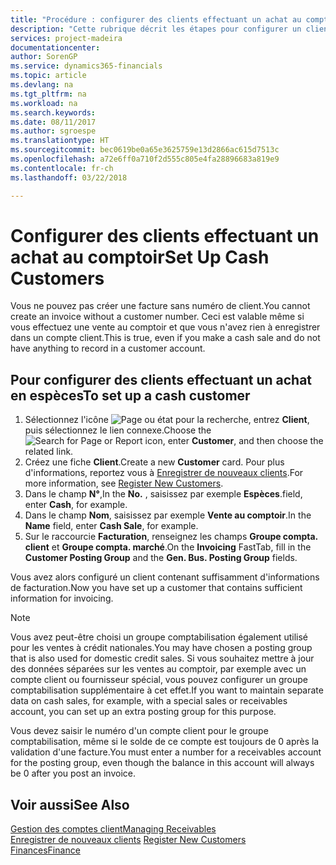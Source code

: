 ```yaml
---
title: "Procédure : configurer des clients effectuant un achat au comptoir | Microsoft Docs"
description: "Cette rubrique décrit les étapes pour configurer un client qui paie en espèces."
services: project-madeira
documentationcenter: 
author: SorenGP
ms.service: dynamics365-financials
ms.topic: article
ms.devlang: na
ms.tgt_pltfrm: na
ms.workload: na
ms.search.keywords: 
ms.date: 08/11/2017
ms.author: sgroespe
ms.translationtype: HT
ms.sourcegitcommit: bec0619be0a65e3625759e13d2866ac615d7513c
ms.openlocfilehash: a72e6ff0a710f2d555c805e4fa28896683a819e9
ms.contentlocale: fr-ch
ms.lasthandoff: 03/22/2018

---
```

# <a name="set-up-cash-customers"></a><span data-ttu-id="d8c52-103">Configurer des clients effectuant un achat au comptoir</span><span class="sxs-lookup"><span data-stu-id="d8c52-103">Set Up Cash Customers</span></span>
<span data-ttu-id="d8c52-104">Vous ne pouvez pas créer une facture sans numéro de client.</span><span class="sxs-lookup"><span data-stu-id="d8c52-104">You cannot create an invoice without a customer number.</span></span> <span data-ttu-id="d8c52-105">Ceci est valable même si vous effectuez une vente au comptoir et que vous n'avez rien à enregistrer dans un compte client.</span><span class="sxs-lookup"><span data-stu-id="d8c52-105">This is true, even if you make a cash sale and do not have anything to record in a customer account.</span></span>  

## <a name="to-set-up-a-cash-customer"></a><span data-ttu-id="d8c52-106">Pour configurer des clients effectuant un achat en espèces</span><span class="sxs-lookup"><span data-stu-id="d8c52-106">To set up a cash customer</span></span>  
1.  <span data-ttu-id="d8c52-107">Sélectionnez l'icône ![Page ou état pour la recherche](media/ui-search/search_small.png "icône Page ou état pour la recherche"), entrez **Client**, puis sélectionnez le lien connexe.</span><span class="sxs-lookup"><span data-stu-id="d8c52-107">Choose the ![Search for Page or Report](media/ui-search/search_small.png "Search for Page or Report icon") icon, enter **Customer**, and then choose the related link.</span></span>  
2.  <span data-ttu-id="d8c52-108">Créez une fiche **Client**.</span><span class="sxs-lookup"><span data-stu-id="d8c52-108">Create a new **Customer** card.</span></span> <span data-ttu-id="d8c52-109">Pour plus d'informations, reportez vous à [Enregistrer de nouveaux clients](sales-how-register-new-customers.md).</span><span class="sxs-lookup"><span data-stu-id="d8c52-109">For more information, see [Register New Customers](sales-how-register-new-customers.md).</span></span>
3.  <span data-ttu-id="d8c52-110">Dans le champ **N°**,</span><span class="sxs-lookup"><span data-stu-id="d8c52-110">In the **No.**</span></span> <span data-ttu-id="d8c52-111">, saisissez par exemple **Espèces**.</span><span class="sxs-lookup"><span data-stu-id="d8c52-111">field, enter **Cash**, for example.</span></span>  
4.  <span data-ttu-id="d8c52-112">Dans le champ **Nom**, saisissez par exemple **Vente au comptoir**.</span><span class="sxs-lookup"><span data-stu-id="d8c52-112">In the **Name** field, enter **Cash Sale**, for example.</span></span>  
5.  <span data-ttu-id="d8c52-113">Sur le raccourcie **Facturation**, renseignez les champs **Groupe compta. client** et **Groupe compta. marché**.</span><span class="sxs-lookup"><span data-stu-id="d8c52-113">On the **Invoicing** FastTab, fill in the **Customer Posting Group** and the **Gen. Bus. Posting Group** fields.</span></span>  

 <span data-ttu-id="d8c52-114">Vous avez alors configuré un client contenant suffisamment d'informations de facturation.</span><span class="sxs-lookup"><span data-stu-id="d8c52-114">Now you have set up a customer that contains sufficient information for invoicing.</span></span>  

> [!NOTE]  
>  <span data-ttu-id="d8c52-115">Vous avez peut-être choisi un groupe comptabilisation également utilisé pour les ventes à crédit nationales.</span><span class="sxs-lookup"><span data-stu-id="d8c52-115">You may have chosen a posting group that is also used for domestic credit sales.</span></span> <span data-ttu-id="d8c52-116">Si vous souhaitez mettre à jour des données séparées sur les ventes au comptoir, par exemple avec un compte client ou fournisseur spécial, vous pouvez configurer un groupe comptabilisation supplémentaire à cet effet.</span><span class="sxs-lookup"><span data-stu-id="d8c52-116">If you want to maintain separate data on cash sales, for example, with a special sales or receivables account, you can set up an extra posting group for this purpose.</span></span>  
>   
>  <span data-ttu-id="d8c52-117">Vous devez saisir le numéro d'un compte client pour le groupe comptabilisation, même si le solde de ce compte est toujours de 0 après la validation d'une facture.</span><span class="sxs-lookup"><span data-stu-id="d8c52-117">You must enter a number for a receivables account for the posting group, even though the balance in this account will always be 0 after you post an invoice.</span></span>  

## <a name="see-also"></a><span data-ttu-id="d8c52-118">Voir aussi</span><span class="sxs-lookup"><span data-stu-id="d8c52-118">See Also</span></span>
[<span data-ttu-id="d8c52-119">Gestion des comptes client</span><span class="sxs-lookup"><span data-stu-id="d8c52-119">Managing Receivables</span></span>](receivables-manage-receivables.md)  
<span data-ttu-id="d8c52-120">[Enregistrer de nouveaux clients](sales-how-register-new-customers.md)  </span><span class="sxs-lookup"><span data-stu-id="d8c52-120">[Register New Customers](sales-how-register-new-customers.md)  </span></span>  
[<span data-ttu-id="d8c52-121">Finances</span><span class="sxs-lookup"><span data-stu-id="d8c52-121">Finance</span></span>](finance.md)  


